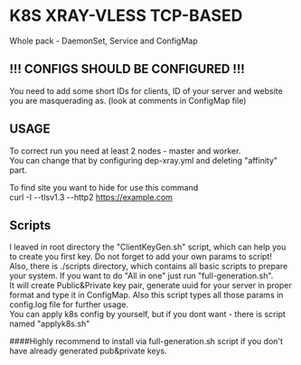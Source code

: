 # K8S XRAY-VLESS TCP-BASED

Whole pack - DaemonSet, Service and ConfigMap

## !!! CONFIGS SHOULD BE CONFIGURED !!!
You need to add some short IDs for clients, ID of your server and website you are masquerading as. (look at comments in ConfigMap file)  

## USAGE
To correct run you need at least 2 nodes - master and worker.  
You can change that by configuring dep-xray.yml and deleting "affinity" part.  

To find site you want to hide for use this command  
curl -I --tlsv1.3 --http2 https://example.com  

## Scripts
I leaved in root directory the "ClientKeyGen.sh" script, which can help you to create you first key. Do not forget to add your own params to script!  
Also, there is ./scripts directory, which contains all basic scripts to prepare your system. If you want to do "All in one" just run "full-generation.sh".  
It will create Public&Private key pair, generate uuid for your server in proper format and type it in ConfigMap. Also this script types all those params in config.log file for further usage.  
You can apply k8s config by yourself, but if you dont want - there is script named "applyk8s.sh"  

####Highly recommend to install via full-generation.sh script if you don't have already generated pub&private keys.

